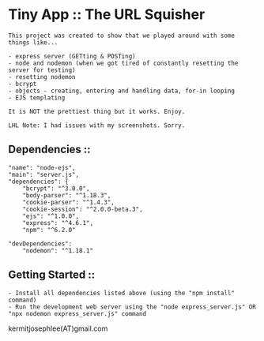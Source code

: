 # Tiny App :: The URL Squisher

    This project was created to show that we played around with some
    things like...

    - express server (GETting & POSTing)
    - node and nodemon (when we got tired of constantly resetting the server for testing)
    - resetting nodemon
    - bcrypt
    - objects - creating, entering and handling data, for-in looping
    - EJS templating

    It is NOT the prettiest thing but it works. Enjoy.
    
    LHL Note: I had issues with my screenshots. Sorry.

## Dependencies ::

    "name": "node-ejs",
    "main": "server.js",
    "dependencies": {
        "bcrypt": "^3.0.0",
        "body-parser": "^1.18.3",
        "cookie-parser": "^1.4.3",
        "cookie-session": "^2.0.0-beta.3",
        "ejs": "^1.0.0",
        "express": "^4.6.1",
        "npm": "^6.2.0"

    "devDependencies":
        "nodemon": "^1.18.1"


## Getting Started ::

    - Install all dependencies listed above (using the "npm install" command)
    - Run the development web server using the "node express_server.js" OR "npx nodemon express_server.js" command

kermitjosephlee(AT)gmail.com
